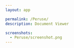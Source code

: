 ```yaml
---
layout: app

permalink: /Peruse/
description: Document Viewer

screenshots:
  - Peruse/screenshot.png
---
```

